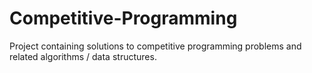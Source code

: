 # Competitive-Programming
Project containing solutions to competitive programming problems and related algorithms / data structures.
